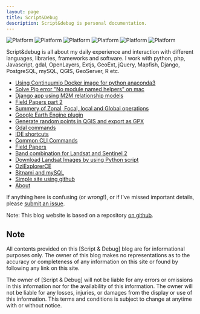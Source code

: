 ```yaml
---
layout: page
title: Script&Debug
description: Script&debug is personal documentation.
---
```


![Platform](https://img.shields.io/badge/Language-bash-green.svg?longCache=true)
![Platform](https://img.shields.io/badge/Language-Python-yellow.svg?longCache=true)
![Platform](https://img.shields.io/badge/Django-orange.svg?longCache=true)
![Platform](https://img.shields.io/badge/Database-MySQL-orange.svg?longCache=true)
![Platform](https://img.shields.io/badge/Database-PostgreSQL-orange.svg?longCache=true)
![Platform](https://img.shields.io/badge/Language-R-blue.svg?longCache=true)

Script&debug is all about my daily experience and interaction with different languages, libraries, frameworks and software. I work with python, php, Javascript, gdal, OpenLayers, Extjs, GeoExt, jQuery, Mapfish, Django, PostgreSQL, mySQL, QGIS, GeoServer, R etc.

- [Using Continuumio Docker image for python anaconda3](pages/containers/docker_anaconda3_jupyter.html)
- [Solve Pip error "No module named helpers" on mac](pages/python/pip-issue.html)
- [Django app using M2M relationship models](pages/Django/m2m.html)
- [Field Papers part 2](pages/fieldpapers/fieldpapers-part2.html)
- [Summery of Zonal, Focal, local and Global operations](pages/stats/spatial_statistics.html)
- [Google Earth Engine plugin](pages/qgis/plugins/ee_install_and_use.html)
- [Generate random points in QGIS and export as GPX](pages/qgis/random_points_gpx/generate_random_points.html)
- [Gdal commands](pages/gdal_commands.html)
- [IDE shortcuts](pages/ide/short_cuts.html)
- [Common CLI Commands](pages/commands.html)
- [Field Papers](pages/fieldpapers/fieldpapers.html)
- [Band combination for Landsat and Sentinel 2](pages/satellite/band_combination.html)
- [Download Landsat Images by using Python script](pages/satellite/Landsat/download_landsat57.html)
- [OziExplorerCE](pages/androzic/androzic.html)
- [Bitnami and mySQL](pages/containers/mysql_bitnami.html)
- [Simple site using github](pages/simplesite.html)
- [About](pages/about.html)

If anything here is confusing (or _wrong_!), or if I've missed
important details, please
[submit an issue](https://github.com/mnahmad/scriptndebug/issues).




Note: This blog website is based on a repository [on github](https://github.com/kbroman/simple_site).

## Note
All contents provided on this [Script & Debug] blog are for informational purposes only. The owner of this blog makes no representations as to the accuracy or completeness of any information on this site or found by following any link on this site.

The owner of [Script & Debug] will not be liable for any errors or omissions in this information nor for the availability of this information. The owner will not be liable for any losses, injuries, or damages from the display or use of this information. This terms and conditions is subject to change at anytime with or without notice.
